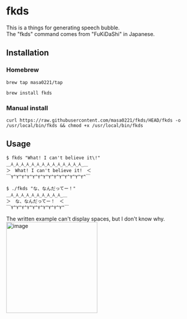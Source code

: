 # fkds
This is a things for generating speech bubble.  
The "fkds" command comes from "FuKiDaShi" in Japanese.


## Installation
### Homebrew
```
brew tap masa0221/tap
```

```
brew install fkds
```

### Manual install
```
curl https://raw.githubusercontent.com/masa0221/fkds/HEAD/fkds -o /usr/local/bin/fkds && chmod +x /usr/local/bin/fkds
```

## Usage

```
$ fkds "What! I can't believe it\!"
＿⅄_⅄_⅄_⅄_⅄_⅄_⅄_⅄_⅄_⅄_⅄_⅄_⅄_⅄_＿
＞　What! I can't believe it!　＜
￣Y^Y^Y^Y^Y^Y^Y^Y^Y^Y^Y^Y^Y^Y^￣
```

```
$ ./fkds "な、なんだってー！"
＿⅄_⅄_⅄_⅄_⅄_⅄_⅄_⅄_⅄_⅄_＿
＞　な、なんだってー！　＜
￣Y^Y^Y^Y^Y^Y^Y^Y^Y^Y^￣
```
The written example can't display spaces, but I don't know why.  
<img width="243" alt="image" src="https://user-images.githubusercontent.com/1150769/167233594-4dd75271-007b-4d6e-afc5-135e1f292765.png">
